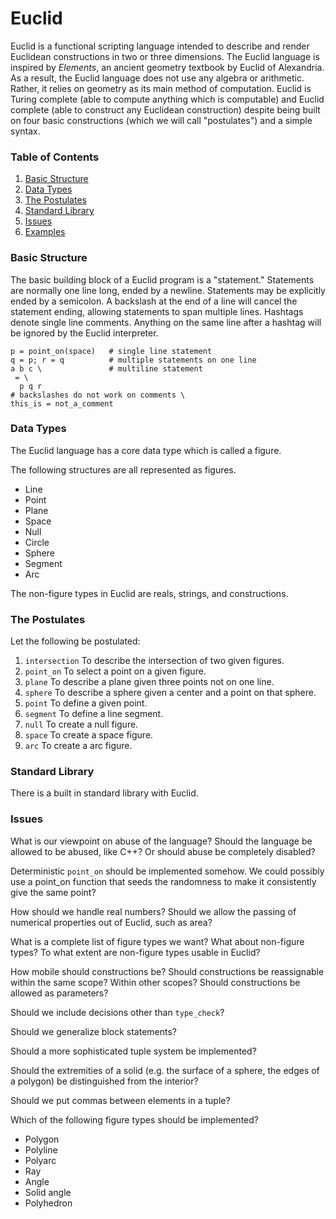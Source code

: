 # Euclid

Euclid is a functional scripting language intended to describe and render Euclidean constructions in two or three dimensions. The Euclid language is inspired by _Elements_, an ancient geometry textbook by Euclid of Alexandria. As a result, the Euclid language does not use any algebra or arithmetic. Rather, it relies on geometry as its main method of computation. Euclid is Turing complete (able to compute anything which is computable) and Euclid complete (able to construct any Euclidean construction) despite being built on four basic constructions (which we will call "postulates") and a simple syntax.

### Table of Contents
1. [Basic Structure](#basic-structure)
1. [Data Types](#data-types)
1. [The Postulates](#the-postulates)
1. [Standard Library](#standard-library)
1. [Issues](#issues)
1. [Examples](#examples)

### Basic Structure

The basic building block of a Euclid program is a "statement." Statements are normally one line long, ended by a newline. Statements may be explicitly ended by a semicolon. A backslash at the end of a line will cancel the statement ending, allowing statements to span multiple lines. Hashtags denote single line comments. Anything on the same line after a hashtag will be ignored by the Euclid interpreter.

```
p = point_on(space)   # single line statement
q = p; r = q          # multiple statements on one line
a b c \               # multiline statement
 = \
  p q r
# backslashes do not work on comments \
this_is = not_a_comment
```





### Data Types

The Euclid language has a core data type which is called a figure.

The following structures are all represented as figures.
* Line
* Point
* Plane
* Space
* Null
* Circle
* Sphere
* Segment
* Arc

The non-figure types in Euclid are reals, strings, and constructions.

### The Postulates

Let the following be postulated:
1. `intersection` To describe the intersection of two given figures.
1. `point_on` To select a point on a given figure.
1. `plane` To describe a plane given three points not on one line.
1. `sphere` To describe a sphere given a center and a point on that sphere.
1. `point` To define a given point.
1. `segment` To define a line segment.
1. `null` To create a null figure.
1. `space` To create a space figure.
1. `arc` To create a arc figure.

### Standard Library

There is a built in standard library with Euclid.

### Issues
What is our viewpoint on abuse of the language? Should the language be allowed to be abused, like C++? Or should abuse be completely disabled?

Deterministic `point_on` should be implemented somehow. We could possibly use a point_on function that seeds the randomness to make it consistently give the same point?

How should we handle real numbers? Should we allow the passing of numerical properties out of Euclid, such as area?

What is a complete list of figure types we want? What about non-figure types? To what extent are non-figure types usable in Euclid?

How mobile should constructions be? Should constructions be reassignable within the same scope? Within other scopes? Should constructions be allowed as parameters?

Should we include decisions other than `type_check`?

Should we generalize block statements?

Should a more sophisticated tuple system be implemented?

Should the extremities of a solid (e.g. the surface of a sphere, the edges of a polygon) be distinguished from the interior?

Should we put commas between elements in a tuple?

Which of the following figure types should be implemented?
* Polygon
* Polyline
* Polyarc
* Ray
* Angle
* Solid angle
* Polyhedron




